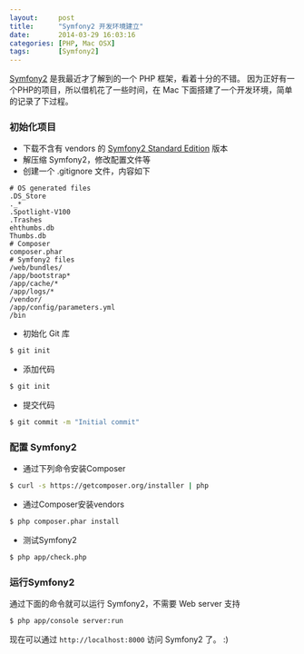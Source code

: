 ```yaml
---
layout:     post
title:      "Symfony2 开发环境建立"
date:       2014-03-29 16:03:16
categories: [PHP, Mac OSX]
tags:       [Symfony2]
---
```


[Symfony2](http://symfony.com) 是我最近才了解到的一个 PHP 框架，看着十分的不错。
因为正好有一个PHP的项目，所以借机花了一些时间，在 Mac 下面搭建了一个开发环境，简单的记录了下过程。
<!--more-->

### 初始化项目

- 下载不含有 vendors 的 [Symfony2 Standard Edition](http://symfony.com/download) 版本
- 解压缩 Symfony2，修改配置文件等
- 创建一个 .gitignore 文件，内容如下

```text
# OS generated files
.DS_Store
._*
.Spotlight-V100
.Trashes
ehthumbs.db
Thumbs.db
# Composer
composer.phar
# Symfony2 files
/web/bundles/
/app/bootstrap*
/app/cache/*
/app/logs/*
/vendor/
/app/config/parameters.yml
/bin
```

- 初始化 Git 库

```bash
$ git init
```

- 添加代码

```bash
$ git init
```

- 提交代码

```bash
$ git commit -m "Initial commit"
```

### 配置 Symfony2

- 通过下列命令安装Composer

```bash
$ curl -s https://getcomposer.org/installer | php
```

- 通过Composer安装vendors

```bash
$ php composer.phar install
```

- 测试Symfony2

```bash
$ php app/check.php
```

### 运行Symfony2

通过下面的命令就可以运行 Symfony2，不需要 Web server 支持

```bash
$ php app/console server:run
```

现在可以通过 `http://localhost:8000` 访问 Symfony2 了。 :)
